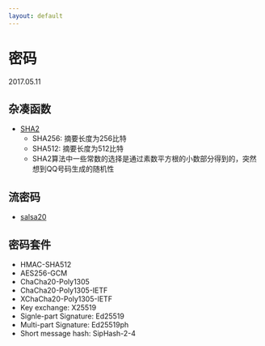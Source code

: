 ```yaml
---
layout: default
---
```


# 密码
2017.05.11

## 杂凑函数
* [SHA2]
  + SHA256: 摘要长度为256比特
  + SHA512: 摘要长度为512比特
  + SHA2算法中一些常数的选择是通过素数平方根的小数部分得到的，突然想到QQ号码生成的随机性

## 流密码
* [salsa20]

## 密码套件
* HMAC-SHA512
* AES256-GCM
* ChaCha20-Poly1305
* ChaCha20-Poly1305-IETF
* XChaCha20-Poly1305-IETF
* Key exchange: X25519
* Signle-part Signature: Ed25519
* Multi-part Signature: Ed25519ph
* Short message hash: SipHash-2-4

[SHA2]:<https://en.wikipedia.org/wiki/SHA-2>
[salsa20]:<https://en.wikipedia.org/wiki/Salsa20>
